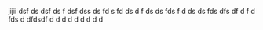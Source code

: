 jijii
dsf
ds
dsf
ds
f
dsf
dss
ds
fd
s
fd
ds
d
f
ds
ds
fds
f
d
ds
ds
fds
dfs
df
d
f
d
fds
d
dfdsdf
d
d
d
d
d
d
d
d
d
